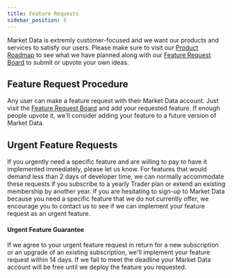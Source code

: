 ```yaml
---
title: Feature Requests
sidebar_position: 5
---
```


Market Data is extremly customer-focused and we want our products and services to satisfy our users. Please make sure to visit our [Product Roadmap](https://roadmap.marketdata.app/) to see what we have planned along with our [Feature Request Board](https://roadmap.marketdata.app/features) to submit or upvote your own ideas.

## Feature Request Procedure

Any user can make a feature request with their Market Data account. Just visit the [Feature Request Board](https://roadmap.marketdata.app/features) and add your requested feature. If enough people upvote it, we'll consider adding your feature to a future version of Market Data.

## Urgent Feature Requests

If you urgently need a specific feature and are willing to pay to have it implemented immediately, please let us know. For features that would demand less than 2 days of developer time, we can normally accommodate these requests if you subscribe to a yearly Trader plan or extend an existing membership by another year. If you are hesitating to sign-up to Market Data because you need a specific feature that we do not currently offer, we encourage you to contact us to see if we can implement your feature request as an urgent feature. 

#### Urgent Feature Guarantee

If we agree to your urgent feature request in return for a new subscription or an upgrade of an existing subscription, we'll implement your feature request within 14 days. If we fail to meet the deadline your Market Data account will be free until we deploy the feature you requested. 
